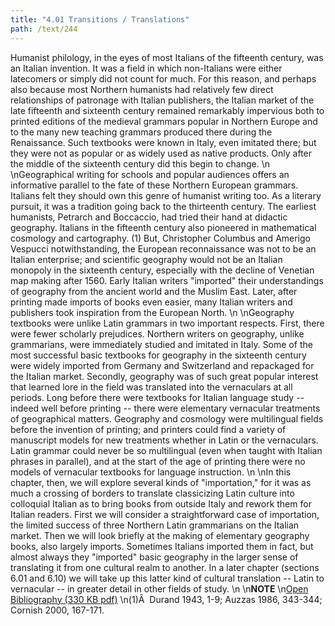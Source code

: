 ```yaml
---
title: "4.01 Transitions / Translations"
path: /text/244
---
```

Humanist philology, in the eyes of most Italians of the fifteenth century, was an Italian invention. It was a field in which non-Italians were either latecomers or simply did not count for much. For this reason, and perhaps also because most Northern humanists had relatively few direct relationships of patronage with Italian publishers, the Italian market of the late fifteenth and sixteenth century remained remarkably impervious both to printed editions of the medieval grammars popular in Northern Europe and to the many new teaching grammars produced there during the Renaissance. Such textbooks were known in Italy, even imitated there; but they were not as popular or as widely used as native products. Only after the middle of the sixteenth century did this begin to change.\n\nGeographical writing for schools and popular audiences offers an informative parallel to the fate of these Northern European grammars. Italians felt they should own this genre of humanist writing too. As a literary pursuit, it was a tradition going back to the thirteenth century. The earliest humanists, Petrarch and Boccaccio, had tried their hand at didactic geography. Italians in the fifteenth century also pioneered in mathematical cosmology and cartography. (1) But, Christopher Columbus and Amerigo Vespucci notwithstanding, the European reconnaissance was not to be an Italian enterprise; and scientific geography would not be an Italian monopoly in the sixteenth century, especially with the decline of Venetian map making after 1560. Early Italian writers "imported" their understandings of geography from the ancient world and the Muslim East. Later, after printing made imports of books even easier, many Italian writers and publishers took inspiration from the European North.\n\nGeography textbooks were unlike Latin grammars in two important respects. First, there were fewer scholarly prejudices. Northern writers on geography, unlike grammarians, were immediately studied and imitated in Italy. Some of the most successful basic textbooks for geography in the sixteenth century were widely imported from Germany and Switzerland and repackaged for the Italian market. Secondly, geography was of such great popular interest that learned lore in the field was translated into the vernaculars at all periods. Long before there were textbooks for Italian language study -- indeed well before printing -- there were elementary vernacular treatments of geographical matters. Geography and cosmology were multilingual fields before the invention of printing; and printers could find a variety of manuscript models for new treatments whether in Latin or the vernaculars. Latin grammar could never be so multilingual (even when taught with Italian phrases in parallel), and at the start of the age of printing there were no models of vernacular textbooks for language instruction.\n\nIn this chapter, then, we will explore several kinds of "importation," for it was as much a crossing of borders to translate classicizing Latin culture into colloquial Italian as to bring books from outside Italy and rework them for Italian readers. First we will consider a straightforward case of importation, the limited success of three Northern Latin grammarians on the Italian market. Then we will look briefly at the making of elementary geography books, also largely imports. Sometimes Italians imported them in fact, but almost always they "imported" basic geography in the larger sense of translating it from one cultural realm to another. In a later chapter (sections 6.01 and 6.10) we will take up this latter kind of cultural translation -- Latin to vernacular -- in greater detail in other fields of study.\n\n<strong>NOTE</strong>\n<a href="http://www.humanismforsale.org/bibliography.pdf" target="new">Open Bibliography (330 KB pdf)</a>\n(1)Â  Durand 1943, 1-9; Auzzas 1986, 343-344; Cornish 2000, 167-171.
